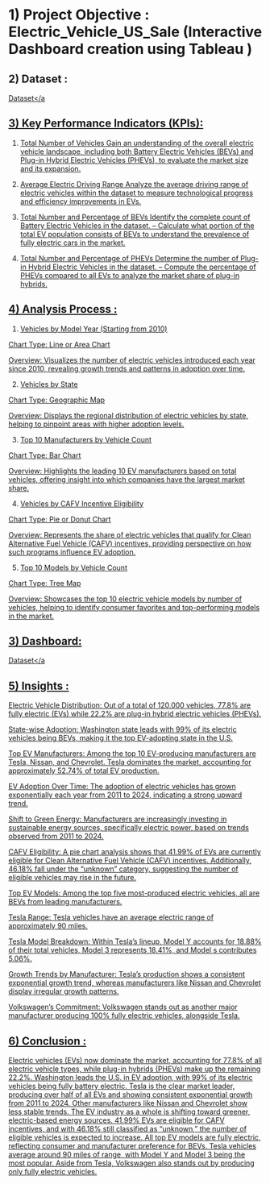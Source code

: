 
# 1) Project Objective : Electric_Vehicle_US_Sale (Interactive Dashboard creation using Tableau )

## 2) Dataset :
<a href="https://github.com/PratikMJadhav/EV_US_Sales_Data_Analysis/blob/main/Electric_Vehicle_Population_Data%20-%20PJ1.xlsx">Dataset</a

## 3) Key Performance Indicators  (KPIs): 
1. Total Number of Vehicles
Gain an understanding of the overall electric vehicle landscape, including both Battery Electric Vehicles (BEVs) and Plug-in Hybrid Electric Vehicles (PHEVs), to evaluate the market size and its expansion.

2. Average Electric Driving Range
Analyze the average driving range of electric vehicles within the dataset to measure technological progress and efficiency improvements in EVs.

3. Total Number and Percentage of BEVs
Identify the complete count of Battery Electric Vehicles in the dataset.
– Calculate what portion of the total EV population consists of BEVs to understand the prevalence of fully electric cars in the market.

4. Total Number and Percentage of PHEVs
Determine the number of Plug-in Hybrid Electric Vehicles in the dataset.
– Compute the percentage of PHEVs compared to all EVs to analyze the market share of plug-in hybrids.


## 4) Analysis Process :

1. Vehicles by Model Year (Starting from 2010)

Chart Type: Line or Area Chart

Overview: Visualizes the number of electric vehicles introduced each year since 2010, revealing growth trends and patterns in adoption over time.

2. Vehicles by State

Chart Type: Geographic Map

Overview: Displays the regional distribution of electric vehicles by state, helping to pinpoint areas with higher adoption levels.

3. Top 10 Manufacturers by Vehicle Count

Chart Type: Bar Chart

Overview: Highlights the leading 10 EV manufacturers based on total vehicles, offering insight into which companies have the largest market share.


4. Vehicles by CAFV Incentive Eligibility

Chart Type: Pie or Donut Chart

Overview: Represents the share of electric vehicles that qualify for Clean Alternative Fuel Vehicle (CAFV) incentives, providing perspective on how such programs influence EV adoption.

5. Top 10 Models by Vehicle Count

Chart Type: Tree Map

Overview: Showcases the top 10 electric vehicle models by number of vehicles, helping to identify consumer favorites and top-performing models in the market.
## 3) Dashboard:
<a href="https://github.com/PratikMJadhav/EV_US_Sales_Data_Analysis/blob/main/EV_sales_PJ.jpg">Dataset</a
 
## 5) Insights : 

Electric Vehicle Distribution: Out of a total of 120,000 vehicles, 77.8% are fully electric (EVs) while 22.2% are plug-in hybrid electric vehicles (PHEVs).

State-wise Adoption: Washington state leads with 99% of its electric vehicles being BEVs, making it the top EV-adopting state in the U.S.

Top EV Manufacturers: Among the top 10 EV-producing manufacturers are Tesla, Nissan, and Chevrolet. Tesla dominates the market, accounting for approximately 52.74% of total EV production.

EV Adoption Over Time: The adoption of electric vehicles has grown exponentially each year from 2011 to 2024, indicating a strong upward trend.

Shift to Green Energy: Manufacturers are increasingly investing in sustainable energy sources, specifically electric power, based on trends observed from 2011 to 2024.

CAFV Eligibility: A pie chart analysis shows that 41.99% of EVs are currently eligible for Clean Alternative Fuel Vehicle (CAFV) incentives. Additionally, 46.18% fall under the “unknown” category, suggesting the number of eligible vehicles may rise in the future.

Top EV Models: Among the top five most-produced electric vehicles, all are BEVs from leading manufacturers.

Tesla Range: Tesla vehicles have an average electric range of approximately 90 miles.

Tesla Model Breakdown: Within Tesla’s lineup, Model Y accounts for 18.88% of their total vehicles, Model 3 represents 18.41%, and Model s contributes 5.06%.

Growth Trends by Manufacturer: Tesla’s production shows a consistent exponential growth trend, whereas manufacturers like Nissan and Chevrolet display irregular growth patterns.

Volkswagen’s Commitment: Volkswagen stands out as another major manufacturer producing 100% fully electric vehicles, alongside Tesla.

## 6) Conclusion : 
Electric vehicles (EVs) now dominate the market, accounting for 77.8% of all electric vehicle types, while plug-in hybrids (PHEVs) make up the remaining 22.2%. Washington leads the U.S. in EV adoption, with 99% of its electric vehicles being fully battery electric. Tesla is the clear market leader, producing over half of all EVs and showing consistent exponential growth from 2011 to 2024. Other manufacturers like Nissan and Chevrolet show less stable trends. The EV industry as a whole is shifting toward greener, electric-based energy sources. 41.99% EVs are eligible for CAFV incentives, and with 46.18% still classified as “unknown,” the number of eligible vehicles is expected to increase. All top EV models are fully electric, reflecting consumer and manufacturer preference for BEVs. Tesla vehicles average around 90 miles of range, with Model Y and Model 3 being the most popular. Aside from Tesla, Volkswagen also stands out by producing only fully electric vehicles.

